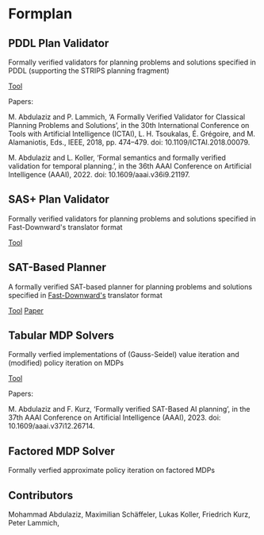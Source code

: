 # Formplan

## PDDL Plan Validator
Formally verified validators for planning problems and solutions specified in PDDL (supporting the STRIPS planning fragment)

[Tool](https://github.com/mabdula/PDDL_STRIPS_Verified_Validator) 

Papers:

M. Abdulaziz and P. Lammich, ‘A Formally Verified Validator for Classical Planning Problems and Solutions’, in the 30th International Conference on Tools with Artificial Intelligence (ICTAI), L. H. Tsoukalas, É. Grégoire, and M. Alamaniotis, Eds., IEEE, 2018, pp. 474–479. doi: 10.1109/ICTAI.2018.00079.

M. Abdulaziz and L. Koller, ‘Formal semantics and formally verified validation for temporal planning.’, in the 36th AAAI Conference on Artificial Intelligence (AAAI), 2022. doi: 10.1609/aaai.v36i9.21197.


## SAS+ Plan Validator
Formally verified validators for planning problems and solutions specified in Fast-Downward's translator format

[Tool](https://mabdula.github.io/sw/SASP_val.tgz)

## SAT-Based Planner
A formally verified SAT-based planner for planning problems and solutions specified in [Fast-Downward's](https://www.fast-downward.org/TranslatorOutputFormat) translator format

[Tool](https://github.com/mabdula/Verified-SAT-Based-Planning)
[Paper](https://mabdula.github.io/papers/verified-SAT-plan.pdf)

## Tabular MDP Solvers
Formally verfied implementations of (Gauss-Seidel) value iteration and (modified) policy iteration on MDPs

[Tool](https://github.com/schaeffm/mdps-isabelle-hol)

Papers:

M. Abdulaziz and F. Kurz, ‘Formally verified SAT-Based AI planning’, in the 37th AAAI Conference on Artificial Intelligence (AAAI), 2023. doi: 10.1609/aaai.v37i12.26714.

## Factored MDP Solver
Formally verfied approximate policy iteration on factored MDPs

## Contributors
Mohammad Abdulaziz, Maximilian Schäffeler, Lukas Koller, Friedrich Kurz, Peter Lammich, 
